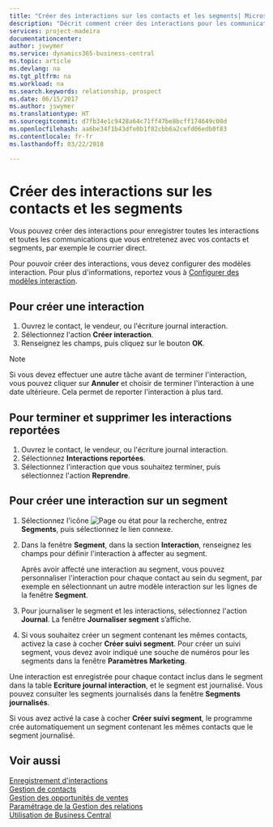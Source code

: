 ```yaml
---
title: "Créer des interactions sur les contacts et les segments| Microsoft Docs"
description: "Décrit comment créer des interactions pour les communications que vous avez avec vos contacts et segments dans Business Central, par exemple le courrier direct."
services: project-madeira
documentationcenter: 
author: jswymer
ms.service: dynamics365-business-central
ms.topic: article
ms.devlang: na
ms.tgt_pltfrm: na
ms.workload: na
ms.search.keywords: relationship, prospect
ms.date: 06/15/2017
ms.author: jswymer
ms.translationtype: HT
ms.sourcegitcommit: d7fb34e1c9428a64c71ff47be8bcff174649c00d
ms.openlocfilehash: aa6be34f1b43dfe0b1f82cbb6a2cefd06edb0f83
ms.contentlocale: fr-fr
ms.lasthandoff: 03/22/2018

---
```

# <a name="create-interactions-on-contacts-and-segments"></a>Créer des interactions sur les contacts et les segments
Vous pouvez créer des interactions pour enregistrer toutes les interactions et toutes les communications que vous entretenez avec vos contacts et segments, par exemple le courrier direct.

Pour pouvoir créer des interactions, vous devez configurer des modèles interaction. Pour plus d'informations, reportez vous à [Configurer des modèles interaction](marketing-interactions.md).

## <a name="to-create-an-interaction"></a>Pour créer une interaction
1. Ouvrez le contact, le vendeur, ou l'écriture journal interaction.
2. Sélectionnez l'action **Créer interaction**.
3. Renseignez les champs, puis cliquez sur le bouton **OK**.

> [!NOTE]  
>   Si vous devez effectuer une autre tâche avant de terminer l'interaction, vous pouvez cliquer sur **Annuler** et choisir de terminer l'interaction à une date ultérieure. Cela permet de reporter l'interaction à plus tard.

## <a name="to-finish-and-delete-postponed-interactions"></a>Pour terminer et supprimer les interactions reportées
1. Ouvrez le contact, le vendeur, ou l'écriture journal interaction.
2. Sélectionnez **Interactions reportées**.
3. Sélectionnez l'interaction que vous souhaitez terminer, puis sélectionnez l'action **Reprendre**.

## <a name="to-create-an-interaction-on-a-segment"></a>Pour créer une interaction sur un segment
1. Sélectionnez l'icône ![Page ou état pour la recherche](media/ui-search/search_small.png "Page ou état pour la recherche"), entrez **Segments**, puis sélectionnez le lien connexe.
2. Dans la fenêtre **Segment**, dans la section **Interaction**, renseignez les champs pour définir l'interaction à affecter au segment.

    Après avoir affecté une interaction au segment, vous pouvez personnaliser l'interaction pour chaque contact au sein du segment, par exemple en sélectionnant un autre modèle interaction sur les lignes de la fenêtre **Segment**.  
3. Pour journaliser le segment et les interactions, sélectionnez l'action **Journal**. La fenêtre **Journaliser segment** s’affiche.
4. Si vous souhaitez créer un segment contenant les mêmes contacts, activez la case à cocher **Créer suivi segment**. Pour créer un suivi segment, vous devez avoir indiqué une souche de numéros pour les segments dans la fenêtre **Paramètres Marketing**.

Une interaction est enregistrée pour chaque contact inclus dans le segment dans la table **Ecriture journal interaction**, et le segment est journalisé. Vous pouvez consulter les segments journalisés dans la fenêtre **Segments journalisés**.

Si vous avez activé la case à cocher **Créer suivi segment**, le programme crée automatiquement un segment contenant les mêmes contacts que le segment journalisé.

## <a name="see-also"></a>Voir aussi
[Enregistrement d'interactions](marketing-interactions.md)  
[Gestion de contacts](marketing-contacts.md)  
[Gestion des opportunités de ventes](marketing-manage-sales-opportunities.md)  
[Paramétrage de la Gestion des relations](marketing-setup-marketing.md)  
[Utilisation de Business Central](ui-work-product.md)


